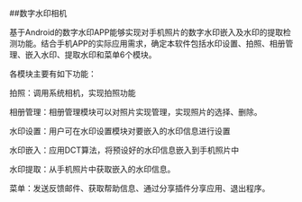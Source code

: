 ##数字水印相机

基于Android的数字水印APP能够实现对手机照片的数字水印嵌入及水印的提取检测功能。结合手机APP的实际应用需求，确定本软件包括水印设置、拍照、相册管理、嵌入水印、提取水印和菜单6个模块。

各模块主要有如下功能：

拍照：调用系统相机，实现拍照功能

相册管理：相册管理模块可以对照片实现管理，实现照片的选择、删除。

水印设置：用户可在水印设置模块对要嵌入的水印信息进行设置

水印嵌入：应用DCT算法，将预设好的水印信息嵌入到手机照片中

水印提取：从手机照片中获取嵌入的水印信息。

菜单：发送反馈邮件、获取帮助信息、通过分享插件分享应用、退出程序。